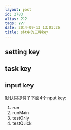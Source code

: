 ```yaml
---
layout: post
id: 2783
alias: ???
tags: ???
date: 2014-09-13 13:01:26
title: sbt中的三种key
---
```


## setting key

## task key

## input key

默认只提供了下面4个input key:

1. run
2. runMain
3. testOnly
4. testQuick


